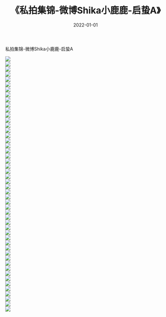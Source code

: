 ﻿---
layout: post
title:  《私拍集锦-微博Shika小鹿鹿-启蛰A》
date:   2022-01-01
img: http://img.660000.xyz/Sharelink/网络美图/2022/私拍集锦-微博Shika小鹿鹿-启蛰A/000.jpg
categories: [美女, 清纯, 唯美]
---

私拍集锦-微博Shika小鹿鹿-启蛰A

  ![](http://img.660000.xyz/Sharelink/网络美图/2022/私拍集锦-微博Shika小鹿鹿-启蛰A/001.jpg) <br> ![](http://img.660000.xyz/Sharelink/网络美图/2022/私拍集锦-微博Shika小鹿鹿-启蛰A/002.jpg) <br> ![](http://img.660000.xyz/Sharelink/网络美图/2022/私拍集锦-微博Shika小鹿鹿-启蛰A/003.jpg) <br> ![](http://img.660000.xyz/Sharelink/网络美图/2022/私拍集锦-微博Shika小鹿鹿-启蛰A/004.jpg) <br> ![](http://img.660000.xyz/Sharelink/网络美图/2022/私拍集锦-微博Shika小鹿鹿-启蛰A/005.jpg) <br> ![](http://img.660000.xyz/Sharelink/网络美图/2022/私拍集锦-微博Shika小鹿鹿-启蛰A/006.jpg) <br> ![](http://img.660000.xyz/Sharelink/网络美图/2022/私拍集锦-微博Shika小鹿鹿-启蛰A/007.jpg) <br> ![](http://img.660000.xyz/Sharelink/网络美图/2022/私拍集锦-微博Shika小鹿鹿-启蛰A/008.jpg) <br> ![](http://img.660000.xyz/Sharelink/网络美图/2022/私拍集锦-微博Shika小鹿鹿-启蛰A/009.jpg) <br> ![](http://img.660000.xyz/Sharelink/网络美图/2022/私拍集锦-微博Shika小鹿鹿-启蛰A/010.jpg) <br> ![](http://img.660000.xyz/Sharelink/网络美图/2022/私拍集锦-微博Shika小鹿鹿-启蛰A/011.jpg) <br> ![](http://img.660000.xyz/Sharelink/网络美图/2022/私拍集锦-微博Shika小鹿鹿-启蛰A/012.jpg) <br> ![](http://img.660000.xyz/Sharelink/网络美图/2022/私拍集锦-微博Shika小鹿鹿-启蛰A/013.jpg) <br> ![](http://img.660000.xyz/Sharelink/网络美图/2022/私拍集锦-微博Shika小鹿鹿-启蛰A/014.jpg) <br> ![](http://img.660000.xyz/Sharelink/网络美图/2022/私拍集锦-微博Shika小鹿鹿-启蛰A/015.jpg) <br> ![](http://img.660000.xyz/Sharelink/网络美图/2022/私拍集锦-微博Shika小鹿鹿-启蛰A/016.jpg) <br> ![](http://img.660000.xyz/Sharelink/网络美图/2022/私拍集锦-微博Shika小鹿鹿-启蛰A/017.jpg) <br> ![](http://img.660000.xyz/Sharelink/网络美图/2022/私拍集锦-微博Shika小鹿鹿-启蛰A/018.jpg) <br> ![](http://img.660000.xyz/Sharelink/网络美图/2022/私拍集锦-微博Shika小鹿鹿-启蛰A/019.jpg) <br> ![](http://img.660000.xyz/Sharelink/网络美图/2022/私拍集锦-微博Shika小鹿鹿-启蛰A/020.jpg) <br> ![](http://img.660000.xyz/Sharelink/网络美图/2022/私拍集锦-微博Shika小鹿鹿-启蛰A/021.jpg) <br> ![](http://img.660000.xyz/Sharelink/网络美图/2022/私拍集锦-微博Shika小鹿鹿-启蛰A/022.jpg) <br> ![](http://img.660000.xyz/Sharelink/网络美图/2022/私拍集锦-微博Shika小鹿鹿-启蛰A/023.jpg) <br> ![](http://img.660000.xyz/Sharelink/网络美图/2022/私拍集锦-微博Shika小鹿鹿-启蛰A/024.jpg) <br> ![](http://img.660000.xyz/Sharelink/网络美图/2022/私拍集锦-微博Shika小鹿鹿-启蛰A/025.jpg) <br> ![](http://img.660000.xyz/Sharelink/网络美图/2022/私拍集锦-微博Shika小鹿鹿-启蛰A/026.jpg) <br> ![](http://img.660000.xyz/Sharelink/网络美图/2022/私拍集锦-微博Shika小鹿鹿-启蛰A/027.jpg) <br> ![](http://img.660000.xyz/Sharelink/网络美图/2022/私拍集锦-微博Shika小鹿鹿-启蛰A/028.jpg) <br> ![](http://img.660000.xyz/Sharelink/网络美图/2022/私拍集锦-微博Shika小鹿鹿-启蛰A/029.jpg) <br> ![](http://img.660000.xyz/Sharelink/网络美图/2022/私拍集锦-微博Shika小鹿鹿-启蛰A/030.jpg) <br> ![](http://img.660000.xyz/Sharelink/网络美图/2022/私拍集锦-微博Shika小鹿鹿-启蛰A/031.jpg) <br> ![](http://img.660000.xyz/Sharelink/网络美图/2022/私拍集锦-微博Shika小鹿鹿-启蛰A/032.jpg) <br> ![](http://img.660000.xyz/Sharelink/网络美图/2022/私拍集锦-微博Shika小鹿鹿-启蛰A/033.jpg) <br> ![](http://img.660000.xyz/Sharelink/网络美图/2022/私拍集锦-微博Shika小鹿鹿-启蛰A/034.jpg) <br> ![](http://img.660000.xyz/Sharelink/网络美图/2022/私拍集锦-微博Shika小鹿鹿-启蛰A/035.jpg) <br> ![](http://img.660000.xyz/Sharelink/网络美图/2022/私拍集锦-微博Shika小鹿鹿-启蛰A/036.jpg) <br> ![](http://img.660000.xyz/Sharelink/网络美图/2022/私拍集锦-微博Shika小鹿鹿-启蛰A/037.jpg) <br> ![](http://img.660000.xyz/Sharelink/网络美图/2022/私拍集锦-微博Shika小鹿鹿-启蛰A/038.jpg) <br> ![](http://img.660000.xyz/Sharelink/网络美图/2022/私拍集锦-微博Shika小鹿鹿-启蛰A/039.jpg) <br> ![](http://img.660000.xyz/Sharelink/网络美图/2022/私拍集锦-微博Shika小鹿鹿-启蛰A/040.jpg) <br> ![](http://img.660000.xyz/Sharelink/网络美图/2022/私拍集锦-微博Shika小鹿鹿-启蛰A/041.jpg) <br> ![](http://img.660000.xyz/Sharelink/网络美图/2022/私拍集锦-微博Shika小鹿鹿-启蛰A/042.jpg) <br> ![](http://img.660000.xyz/Sharelink/网络美图/2022/私拍集锦-微博Shika小鹿鹿-启蛰A/043.jpg) <br> ![](http://img.660000.xyz/Sharelink/网络美图/2022/私拍集锦-微博Shika小鹿鹿-启蛰A/044.jpg) <br> ![](http://img.660000.xyz/Sharelink/网络美图/2022/私拍集锦-微博Shika小鹿鹿-启蛰A/045.jpg) <br> ![](http://img.660000.xyz/Sharelink/网络美图/2022/私拍集锦-微博Shika小鹿鹿-启蛰A/046.jpg) <br> ![](http://img.660000.xyz/Sharelink/网络美图/2022/私拍集锦-微博Shika小鹿鹿-启蛰A/047.jpg) <br> ![](http://img.660000.xyz/Sharelink/网络美图/2022/私拍集锦-微博Shika小鹿鹿-启蛰A/048.jpg) <br> ![](http://img.660000.xyz/Sharelink/网络美图/2022/私拍集锦-微博Shika小鹿鹿-启蛰A/049.jpg) <br> ![](http://img.660000.xyz/Sharelink/网络美图/2022/私拍集锦-微博Shika小鹿鹿-启蛰A/050.jpg) <br>